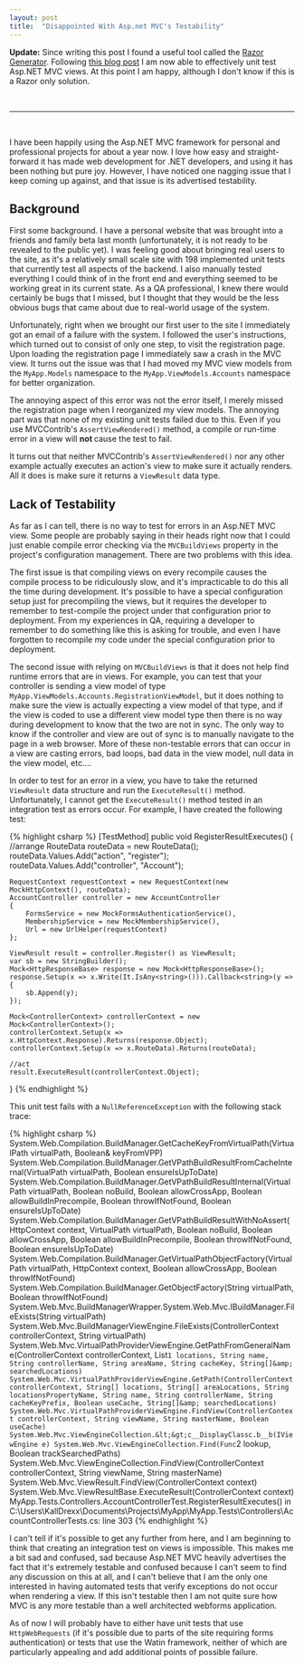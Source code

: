 ```yaml
---
layout: post
title:  "Disappointed With Asp.net MVC's Testability"
---
```


<strong>Update:</strong> Since writing this post I found a useful tool called the <a href="http://razorgenerator.codeplex.com/">Razor Generator</a>.  Following <a href="http://blog.davidebbo.com/2011/06/unit-test-your-mvc-views-using-razor.html">this blog post</a> I am now able to effectively unit test Asp.NET MVC views.  At this point I am happy, although I don't know if this is a Razor only solution.

<br />
<hr />
<br />

I have been happily using the Asp.NET MVC framework for personal and professional projects for about a year now.  I love how easy and straight-forward it has made web development for .NET developers, and using it has been nothing but pure joy.  However, I have noticed one nagging issue that I keep coming up against, and that issue is its advertised testability.

<h2>Background</h2>
First some background.  I have a personal website that was brought into a friends and family beta last month (unfortunately, it is not ready to be revealed to the public yet).  I was feeling good about bringing real users to the site, as it's a relatively small scale site with 198 implemented unit tests that currently test all aspects of the backend.  I also manually tested everything I could think of in the front end and everything seemed to be working great in its current state.  As a QA professional, I knew there would certainly be bugs that I missed, but I thought that they would be the less obvious bugs that came about due to real-world usage of the system.

Unfortunately, right when we brought our first user to the site I immediately got an email of a failure with the system.  I followed the user's instructions, which turned out to consist of only one step, to visit the registration page.  Upon loading the registration page I immediately saw a crash in the MVC view.  It turns out the issue was that I had moved my MVC view models from the `MyApp.Models` namespace to the `MyApp.ViewModels.Accounts` namespace for better organization.

The annoying aspect of this error was not the error itself, I merely missed the registration page when I reorganized my view models.  The annoying part was that none of my existing unit tests failed due to this.  Even if you use MVCContrib's <code>AssertViewRendered()</code> method, a compile or run-time error in a view will <strong>not </strong>cause the test to fail.

It turns out that neither MVCContrib's <code>AssertViewRendered()</code> nor any other example actually executes an action's view to make sure it actually renders. All it does is make sure it returns a <code>ViewResult</code> data type.

<h2>Lack of Testability</h2>
As far as I can tell, there is no way to test for errors in an Asp.NET MVC view. Some people are probably saying in their heads right now that I could just enable compile error checking via the <code>MVCBuildViews</code> property in the project's configuration management. There are two problems with this idea.

The first issue is that compiling views on every recompile causes the compile process to be ridiculously slow, and it's impracticable to do this all the time during development. It's possible to have a special configuration setup just for precompiling the views, but it requires the developer to remember to test-compile the project under that configuration prior to deployment. From my experiences in QA, requiring a developer to remember to do something like this is asking for trouble, and even I have forgotten to recompile my code under the special configuration prior to deployment.

The second issue with relying on <code>MVCBuildViews</code> is that it does not help find runtime errors that are in views. For example, you can test that your controller is sending a view model of type <code>MyApp.ViewModels.Accounts.RegistrationViewModel</code>, but it does nothing to make sure the view is actually expecting a view model of that type, and if the view is coded to use a different view model type then there is no way during development to know that the two are not in sync. The only way to know if the controller and view are out of sync is to manually navigate to the page in a web browser. More of these non-testable errors that can occur in a view are casting errors, bad loops, bad data in the view model, null data in the view model, etc....

In order to test for an error in a view, you have to take the returned <code>ViewResult</code> data structure and run the <code>ExecuteResult()</code> method. Unfortunately, I cannot get the <code>ExecuteResult()</code> method tested in an integration test as errors occur. For example, I have created the following test:

{% highlight csharp %}
[TestMethod]
public void RegisterResultExecutes()
{
    //arrange 
    RouteData routeData = new RouteData();
    routeData.Values.Add("action", "register");
    routeData.Values.Add("controller", "Account");

    RequestContext requestContext = new RequestContext(new MockHttpContext(), routeData);
    AccountController controller = new AccountController
    {
        FormsService = new MockFormsAuthenticationService(),
        MembershipService = new MockMembershipService(),
        Url = new UrlHelper(requestContext)
    };

    ViewResult result = controller.Register() as ViewResult;
    var sb = new StringBuilder();
    Mock<HttpResponseBase> response = new Mock<HttpResponseBase>();
    response.Setup(x => x.Write(It.IsAny<string>())).Callback<string>(y =>
    {
        sb.Append(y);
    });

    Mock<ControllerContext> controllerContext = new Mock<ControllerContext>();
    controllerContext.Setup(x => x.HttpContext.Response).Returns(response.Object);
    controllerContext.Setup(x => x.RouteData).Returns(routeData);

    //act 
    result.ExecuteResult(controllerContext.Object);
} 
{% endhighlight %}

This unit test fails with a <code>NullReferenceException</code> with the following stack trace:


{% highlight csharp %}
System.Web.Compilation.BuildManager.GetCacheKeyFromVirtualPath(VirtualPath virtualPath, Boolean&amp; keyFromVPP)
System.Web.Compilation.BuildManager.GetVPathBuildResultFromCacheInternal(VirtualPath virtualPath, Boolean ensureIsUpToDate)
System.Web.Compilation.BuildManager.GetVPathBuildResultInternal(VirtualPath virtualPath, Boolean noBuild, Boolean allowCrossApp, Boolean allowBuildInPrecompile, Boolean throwIfNotFound, Boolean ensureIsUpToDate)
System.Web.Compilation.BuildManager.GetVPathBuildResultWithNoAssert(HttpContext context, VirtualPath virtualPath, Boolean noBuild, Boolean allowCrossApp, Boolean allowBuildInPrecompile, Boolean throwIfNotFound, Boolean ensureIsUpToDate)
System.Web.Compilation.BuildManager.GetVirtualPathObjectFactory(VirtualPath virtualPath, HttpContext context, Boolean allowCrossApp, Boolean throwIfNotFound)
System.Web.Compilation.BuildManager.GetObjectFactory(String virtualPath, Boolean throwIfNotFound)
System.Web.Mvc.BuildManagerWrapper.System.Web.Mvc.IBuildManager.FileExists(String virtualPath)
System.Web.Mvc.BuildManagerViewEngine.FileExists(ControllerContext controllerContext, String virtualPath)
System.Web.Mvc.VirtualPathProviderViewEngine.GetPathFromGeneralName(ControllerContext controllerContext, List`1 locations, String name, String controllerName, String areaName, String cacheKey, String[]&amp; searchedLocations)
System.Web.Mvc.VirtualPathProviderViewEngine.GetPath(ControllerContext controllerContext, String[] locations, String[] areaLocations, String locationsPropertyName, String name, String controllerName, String cacheKeyPrefix, Boolean useCache, String[]&amp; searchedLocations)
System.Web.Mvc.VirtualPathProviderViewEngine.FindView(ControllerContext controllerContext, String viewName, String masterName, Boolean useCache)
System.Web.Mvc.ViewEngineCollection.&lt;&gt;c__DisplayClassc.b__b(IViewEngine e)
System.Web.Mvc.ViewEngineCollection.Find(Func`2 lookup, Boolean trackSearchedPaths)
System.Web.Mvc.ViewEngineCollection.FindView(ControllerContext controllerContext, String viewName, String masterName)
System.Web.Mvc.ViewResult.FindView(ControllerContext context)
System.Web.Mvc.ViewResultBase.ExecuteResult(ControllerContext context)
MyApp.Tests.Controllers.AccountControllerTest.RegisterResultExecutes() in C:\Users\KallDrexx\Documents\Projects\MyApp\MyApp.Tests\Controllers\AccountControllerTests.cs: line 303
{% endhighlight %}

I can't tell if it's possible to get any further from here, and I am beginning to think that creating an integration test on views is impossible. This makes me a bit sad and confused, sad because Asp.NET MVC heavily advertises the fact that it's extremely testable and confused because I can't seem to find any discussion on this at all, and I can't believe that I am the only one interested in having automated tests that verify exceptions do not occur when rendering a view. If this isn't testable then I am not quite sure how MVC is any more testable than a well architected webforms application.

As of now I will probably have to either have unit tests that use <code>HttpWebRequests</code> (if it's possible due to parts of the site requiring forms authentication) or tests that use the Watin framework, neither of which are particularly appealing and add additional points of possible failure.
